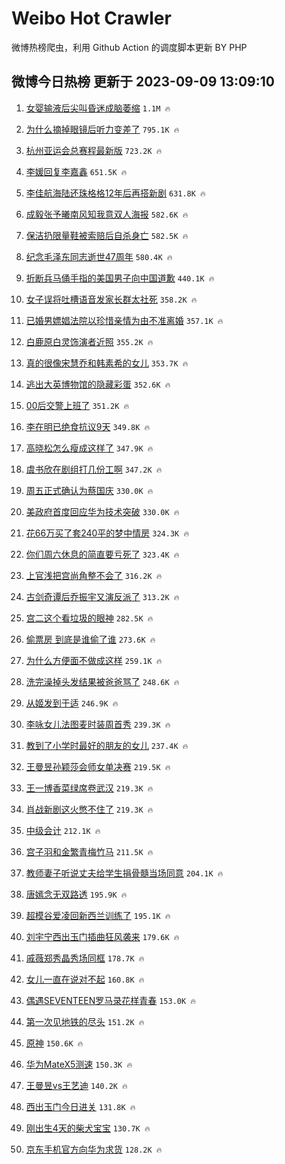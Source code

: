 # Weibo Hot Crawler 



微博热榜爬虫，利用 Github Action 的调度脚本更新 BY PHP 


## 微博今日热榜 更新于 2023-09-09 13:09:10 
1. [女婴输液后尖叫昏迷成脑萎缩](https://s.weibo.com/weibo?q=%23%E5%A5%B3%E5%A9%B4%E8%BE%93%E6%B6%B2%E5%90%8E%E5%B0%96%E5%8F%AB%E6%98%8F%E8%BF%B7%E6%88%90%E8%84%91%E8%90%8E%E7%BC%A9%23&t=31&band_rank=1&Refer=top) `1.1M 🔥` 

1. [为什么摘掉眼镜后听力变差了](https://s.weibo.com/weibo?q=%E4%B8%BA%E4%BB%80%E4%B9%88%E6%91%98%E6%8E%89%E7%9C%BC%E9%95%9C%E5%90%8E%E5%90%AC%E5%8A%9B%E5%8F%98%E5%B7%AE%E4%BA%86&t=31&band_rank=2&Refer=top) `795.1K 🔥` 

1. [杭州亚运会总赛程最新版](https://s.weibo.com/weibo?q=%23%E6%9D%AD%E5%B7%9E%E4%BA%9A%E8%BF%90%E4%BC%9A%E6%80%BB%E8%B5%9B%E7%A8%8B%E6%9C%80%E6%96%B0%E7%89%88%23&t=31&band_rank=3&Refer=top) `723.2K 🔥` 

1. [李媛回复李嘉鑫](https://s.weibo.com/weibo?q=%23%E6%9D%8E%E5%AA%9B%E5%9B%9E%E5%A4%8D%E6%9D%8E%E5%98%89%E9%91%AB%23&t=31&band_rank=4&Refer=top) `651.5K 🔥` 

1. [李佳航海陆还珠格格12年后再搭新剧](https://s.weibo.com/weibo?q=%23%E6%9D%8E%E4%BD%B3%E8%88%AA%E6%B5%B7%E9%99%86%E8%BF%98%E7%8F%A0%E6%A0%BC%E6%A0%BC12%E5%B9%B4%E5%90%8E%E5%86%8D%E6%90%AD%E6%96%B0%E5%89%A7%23&t=31&band_rank=5&Refer=top) `631.8K 🔥` 

1. [成毅张予曦南风知我意双人海报](https://s.weibo.com/weibo?q=%23%E6%88%90%E6%AF%85%E5%BC%A0%E4%BA%88%E6%9B%A6%E5%8D%97%E9%A3%8E%E7%9F%A5%E6%88%91%E6%84%8F%E5%8F%8C%E4%BA%BA%E6%B5%B7%E6%8A%A5%23&t=31&band_rank=6&Refer=top) `582.6K 🔥` 

1. [保洁扔限量鞋被索赔后自杀身亡](https://s.weibo.com/weibo?q=%23%E4%BF%9D%E6%B4%81%E6%89%94%E9%99%90%E9%87%8F%E9%9E%8B%E8%A2%AB%E7%B4%A2%E8%B5%94%E5%90%8E%E8%87%AA%E6%9D%80%E8%BA%AB%E4%BA%A1%23&t=31&band_rank=7&Refer=top) `582.5K 🔥` 

1. [纪念毛泽东同志逝世47周年](https://s.weibo.com/weibo?q=%23%E7%BA%AA%E5%BF%B5%E6%AF%9B%E6%B3%BD%E4%B8%9C%E5%90%8C%E5%BF%97%E9%80%9D%E4%B8%9647%E5%91%A8%E5%B9%B4%23&t=31&band_rank=8&Refer=top) `580.4K 🔥` 

1. [折断兵马俑手指的美国男子向中国道歉](https://s.weibo.com/weibo?q=%23%E6%8A%98%E6%96%AD%E5%85%B5%E9%A9%AC%E4%BF%91%E6%89%8B%E6%8C%87%E7%9A%84%E7%BE%8E%E5%9B%BD%E7%94%B7%E5%AD%90%E5%90%91%E4%B8%AD%E5%9B%BD%E9%81%93%E6%AD%89%23&t=31&band_rank=9&Refer=top) `440.1K 🔥` 

1. [女子误将吐槽语音发家长群太社死](https://s.weibo.com/weibo?q=%23%E5%A5%B3%E5%AD%90%E8%AF%AF%E5%B0%86%E5%90%90%E6%A7%BD%E8%AF%AD%E9%9F%B3%E5%8F%91%E5%AE%B6%E9%95%BF%E7%BE%A4%E5%A4%AA%E7%A4%BE%E6%AD%BB%23&t=31&band_rank=10&Refer=top) `358.2K 🔥` 

1. [已婚男嫖娼法院以珍惜亲情为由不准离婚](https://s.weibo.com/weibo?q=%23%E5%B7%B2%E5%A9%9A%E7%94%B7%E5%AB%96%E5%A8%BC%E6%B3%95%E9%99%A2%E4%BB%A5%E7%8F%8D%E6%83%9C%E4%BA%B2%E6%83%85%E4%B8%BA%E7%94%B1%E4%B8%8D%E5%87%86%E7%A6%BB%E5%A9%9A%23&t=31&band_rank=11&Refer=top) `357.1K 🔥` 

1. [白鹿原白灵饰演者近照](https://s.weibo.com/weibo?q=%E7%99%BD%E9%B9%BF%E5%8E%9F%E7%99%BD%E7%81%B5%E9%A5%B0%E6%BC%94%E8%80%85%E8%BF%91%E7%85%A7&t=31&band_rank=12&Refer=top) `355.2K 🔥` 

1. [真的很像宋慧乔和韩素希的女儿](https://s.weibo.com/weibo?q=%E7%9C%9F%E7%9A%84%E5%BE%88%E5%83%8F%E5%AE%8B%E6%85%A7%E4%B9%94%E5%92%8C%E9%9F%A9%E7%B4%A0%E5%B8%8C%E7%9A%84%E5%A5%B3%E5%84%BF&t=31&band_rank=13&Refer=top) `353.7K 🔥` 

1. [逃出大英博物馆的隐藏彩蛋](https://s.weibo.com/weibo?q=%23%E9%80%83%E5%87%BA%E5%A4%A7%E8%8B%B1%E5%8D%9A%E7%89%A9%E9%A6%86%E7%9A%84%E9%9A%90%E8%97%8F%E5%BD%A9%E8%9B%8B%23&t=31&band_rank=14&Refer=top) `352.6K 🔥` 

1. [00后交警上班了](https://s.weibo.com/weibo?q=%2300%E5%90%8E%E4%BA%A4%E8%AD%A6%E4%B8%8A%E7%8F%AD%E4%BA%86%23&t=31&band_rank=15&Refer=top) `351.2K 🔥` 

1. [李在明已绝食抗议9天](https://s.weibo.com/weibo?q=%23%E6%9D%8E%E5%9C%A8%E6%98%8E%E5%B7%B2%E7%BB%9D%E9%A3%9F%E6%8A%97%E8%AE%AE9%E5%A4%A9%23&t=31&band_rank=16&Refer=top) `349.8K 🔥` 

1. [高晓松怎么瘦成这样了](https://s.weibo.com/weibo?q=%23%E9%AB%98%E6%99%93%E6%9D%BE%E6%80%8E%E4%B9%88%E7%98%A6%E6%88%90%E8%BF%99%E6%A0%B7%E4%BA%86%23&t=31&band_rank=17&Refer=top) `347.9K 🔥` 

1. [虞书欣在剧组打几份工啊](https://s.weibo.com/weibo?q=%23%E8%99%9E%E4%B9%A6%E6%AC%A3%E5%9C%A8%E5%89%A7%E7%BB%84%E6%89%93%E5%87%A0%E4%BB%BD%E5%B7%A5%E5%95%8A%23&t=31&band_rank=18&Refer=top) `347.2K 🔥` 

1. [周五正式确认为蔡国庆](https://s.weibo.com/weibo?q=%E5%91%A8%E4%BA%94%E6%AD%A3%E5%BC%8F%E7%A1%AE%E8%AE%A4%E4%B8%BA%E8%94%A1%E5%9B%BD%E5%BA%86&t=31&band_rank=19&Refer=top) `330.0K 🔥` 

1. [美政府首度回应华为技术突破](https://s.weibo.com/weibo?q=%23%E7%BE%8E%E6%94%BF%E5%BA%9C%E9%A6%96%E5%BA%A6%E5%9B%9E%E5%BA%94%E5%8D%8E%E4%B8%BA%E6%8A%80%E6%9C%AF%E7%AA%81%E7%A0%B4%23&t=31&band_rank=20&Refer=top) `330.0K 🔥` 

1. [花66万买了套240平的梦中情房](https://s.weibo.com/weibo?q=%23%E8%8A%B166%E4%B8%87%E4%B9%B0%E4%BA%86%E5%A5%97240%E5%B9%B3%E7%9A%84%E6%A2%A6%E4%B8%AD%E6%83%85%E6%88%BF%23&t=31&band_rank=21&Refer=top) `324.3K 🔥` 

1. [你们周六休息的简直要亏死了](https://s.weibo.com/weibo?q=%23%E4%BD%A0%E4%BB%AC%E5%91%A8%E5%85%AD%E4%BC%91%E6%81%AF%E7%9A%84%E7%AE%80%E7%9B%B4%E8%A6%81%E4%BA%8F%E6%AD%BB%E4%BA%86%23&t=31&band_rank=22&Refer=top) `323.4K 🔥` 

1. [上官浅把宫尚角整不会了](https://s.weibo.com/weibo?q=%23%E4%B8%8A%E5%AE%98%E6%B5%85%E6%8A%8A%E5%AE%AB%E5%B0%9A%E8%A7%92%E6%95%B4%E4%B8%8D%E4%BC%9A%E4%BA%86%23&t=31&band_rank=23&Refer=top) `316.2K 🔥` 

1. [古剑奇谭后乔振宇又演反派了](https://s.weibo.com/weibo?q=%E5%8F%A4%E5%89%91%E5%A5%87%E8%B0%AD%E5%90%8E%E4%B9%94%E6%8C%AF%E5%AE%87%E5%8F%88%E6%BC%94%E5%8F%8D%E6%B4%BE%E4%BA%86&t=31&band_rank=24&Refer=top) `313.2K 🔥` 

1. [宫二这个看垃圾的眼神](https://s.weibo.com/weibo?q=%E5%AE%AB%E4%BA%8C%E8%BF%99%E4%B8%AA%E7%9C%8B%E5%9E%83%E5%9C%BE%E7%9A%84%E7%9C%BC%E7%A5%9E&t=31&band_rank=25&Refer=top) `282.5K 🔥` 

1. [偷票房 到底是谁偷了谁](https://s.weibo.com/weibo?q=%E5%81%B7%E7%A5%A8%E6%88%BF%20%E5%88%B0%E5%BA%95%E6%98%AF%E8%B0%81%E5%81%B7%E4%BA%86%E8%B0%81&t=31&band_rank=26&Refer=top) `273.6K 🔥` 

1. [为什么方便面不做成这样](https://s.weibo.com/weibo?q=%23%E4%B8%BA%E4%BB%80%E4%B9%88%E6%96%B9%E4%BE%BF%E9%9D%A2%E4%B8%8D%E5%81%9A%E6%88%90%E8%BF%99%E6%A0%B7%23&t=31&band_rank=27&Refer=top) `259.1K 🔥` 

1. [洗完澡掉头发结果被爸爸骂了](https://s.weibo.com/weibo?q=%23%E6%B4%97%E5%AE%8C%E6%BE%A1%E6%8E%89%E5%A4%B4%E5%8F%91%E7%BB%93%E6%9E%9C%E8%A2%AB%E7%88%B8%E7%88%B8%E9%AA%82%E4%BA%86%23&t=31&band_rank=28&Refer=top) `248.6K 🔥` 

1. [从姬发到于适](https://s.weibo.com/weibo?q=%23%E4%BB%8E%E5%A7%AC%E5%8F%91%E5%88%B0%E4%BA%8E%E9%80%82%23&t=31&band_rank=29&Refer=top) `246.9K 🔥` 

1. [李咏女儿法图麦时装周首秀](https://s.weibo.com/weibo?q=%23%E6%9D%8E%E5%92%8F%E5%A5%B3%E5%84%BF%E6%B3%95%E5%9B%BE%E9%BA%A6%E6%97%B6%E8%A3%85%E5%91%A8%E9%A6%96%E7%A7%80%23&t=31&band_rank=30&Refer=top) `239.3K 🔥` 

1. [教到了小学时最好的朋友的女儿](https://s.weibo.com/weibo?q=%E6%95%99%E5%88%B0%E4%BA%86%E5%B0%8F%E5%AD%A6%E6%97%B6%E6%9C%80%E5%A5%BD%E7%9A%84%E6%9C%8B%E5%8F%8B%E7%9A%84%E5%A5%B3%E5%84%BF&t=31&band_rank=31&Refer=top) `237.4K 🔥` 

1. [王曼昱孙颖莎会师女单决赛](https://s.weibo.com/weibo?q=%23%E7%8E%8B%E6%9B%BC%E6%98%B1%E5%AD%99%E9%A2%96%E8%8E%8E%E4%BC%9A%E5%B8%88%E5%A5%B3%E5%8D%95%E5%86%B3%E8%B5%9B%23&t=31&band_rank=32&Refer=top) `219.5K 🔥` 

1. [王一博香菜绿席卷武汉](https://s.weibo.com/weibo?q=%23%E7%8E%8B%E4%B8%80%E5%8D%9A%E9%A6%99%E8%8F%9C%E7%BB%BF%E5%B8%AD%E5%8D%B7%E6%AD%A6%E6%B1%89%23&t=31&band_rank=33&Refer=top) `219.3K 🔥` 

1. [肖战新剧这火憋不住了](https://s.weibo.com/weibo?q=%23%E8%82%96%E6%88%98%E6%96%B0%E5%89%A7%E8%BF%99%E7%81%AB%E6%86%8B%E4%B8%8D%E4%BD%8F%E4%BA%86%23&t=31&band_rank=34&Refer=top) `219.3K 🔥` 

1. [中级会计](https://s.weibo.com/weibo?q=%E4%B8%AD%E7%BA%A7%E4%BC%9A%E8%AE%A1&t=31&band_rank=35&Refer=top) `212.1K 🔥` 

1. [宫子羽和金繁青梅竹马](https://s.weibo.com/weibo?q=%E5%AE%AB%E5%AD%90%E7%BE%BD%E5%92%8C%E9%87%91%E7%B9%81%E9%9D%92%E6%A2%85%E7%AB%B9%E9%A9%AC&t=31&band_rank=36&Refer=top) `211.5K 🔥` 

1. [教师妻子听说丈夫给学生捐骨髓当场同意](https://s.weibo.com/weibo?q=%23%E6%95%99%E5%B8%88%E5%A6%BB%E5%AD%90%E5%90%AC%E8%AF%B4%E4%B8%88%E5%A4%AB%E7%BB%99%E5%AD%A6%E7%94%9F%E6%8D%90%E9%AA%A8%E9%AB%93%E5%BD%93%E5%9C%BA%E5%90%8C%E6%84%8F%23&t=31&band_rank=37&Refer=top) `204.1K 🔥` 

1. [唐嫣念无双路透](https://s.weibo.com/weibo?q=%E5%94%90%E5%AB%A3%E5%BF%B5%E6%97%A0%E5%8F%8C%E8%B7%AF%E9%80%8F&t=31&band_rank=38&Refer=top) `195.9K 🔥` 

1. [超模谷爱凌回新西兰训练了](https://s.weibo.com/weibo?q=%23%E8%B6%85%E6%A8%A1%E8%B0%B7%E7%88%B1%E5%87%8C%E5%9B%9E%E6%96%B0%E8%A5%BF%E5%85%B0%E8%AE%AD%E7%BB%83%E4%BA%86%23&t=31&band_rank=39&Refer=top) `195.1K 🔥` 

1. [刘宇宁西出玉门插曲狂风袭来](https://s.weibo.com/weibo?q=%23%E5%88%98%E5%AE%87%E5%AE%81%E8%A5%BF%E5%87%BA%E7%8E%89%E9%97%A8%E6%8F%92%E6%9B%B2%E7%8B%82%E9%A3%8E%E8%A2%AD%E6%9D%A5%23&t=31&band_rank=40&Refer=top) `179.6K 🔥` 

1. [戚薇郑秀晶秀场同框](https://s.weibo.com/weibo?q=%23%E6%88%9A%E8%96%87%E9%83%91%E7%A7%80%E6%99%B6%E7%A7%80%E5%9C%BA%E5%90%8C%E6%A1%86%23&t=31&band_rank=41&Refer=top) `178.7K 🔥` 

1. [女儿一直在说对不起](https://s.weibo.com/weibo?q=%E5%A5%B3%E5%84%BF%E4%B8%80%E7%9B%B4%E5%9C%A8%E8%AF%B4%E5%AF%B9%E4%B8%8D%E8%B5%B7&t=31&band_rank=42&Refer=top) `160.8K 🔥` 

1. [偶遇SEVENTEEN罗马录花样青春](https://s.weibo.com/weibo?q=%23%E5%81%B6%E9%81%87SEVENTEEN%E7%BD%97%E9%A9%AC%E5%BD%95%E8%8A%B1%E6%A0%B7%E9%9D%92%E6%98%A5%23&t=31&band_rank=43&Refer=top) `153.0K 🔥` 

1. [第一次见地铁的尽头](https://s.weibo.com/weibo?q=%23%E7%AC%AC%E4%B8%80%E6%AC%A1%E8%A7%81%E5%9C%B0%E9%93%81%E7%9A%84%E5%B0%BD%E5%A4%B4%23&t=31&band_rank=44&Refer=top) `151.2K 🔥` 

1. [原神](https://s.weibo.com/weibo?q=%E5%8E%9F%E7%A5%9E&t=31&band_rank=45&Refer=top) `150.6K 🔥` 

1. [华为MateX5测速](https://s.weibo.com/weibo?q=%23%E5%8D%8E%E4%B8%BAMateX5%E6%B5%8B%E9%80%9F%23&t=31&band_rank=46&Refer=top) `150.3K 🔥` 

1. [王曼昱vs王艺迪](https://s.weibo.com/weibo?q=%E7%8E%8B%E6%9B%BC%E6%98%B1vs%E7%8E%8B%E8%89%BA%E8%BF%AA&t=31&band_rank=47&Refer=top) `140.2K 🔥` 

1. [西出玉门今日进关](https://s.weibo.com/weibo?q=%23%E8%A5%BF%E5%87%BA%E7%8E%89%E9%97%A8%E4%BB%8A%E6%97%A5%E8%BF%9B%E5%85%B3%23&t=31&band_rank=48&Refer=top) `131.8K 🔥` 

1. [刚出生4天的柴犬宝宝](https://s.weibo.com/weibo?q=%E5%88%9A%E5%87%BA%E7%94%9F4%E5%A4%A9%E7%9A%84%E6%9F%B4%E7%8A%AC%E5%AE%9D%E5%AE%9D&t=31&band_rank=49&Refer=top) `130.7K 🔥` 

1. [京东手机官方向华为求货](https://s.weibo.com/weibo?q=%23%E4%BA%AC%E4%B8%9C%E6%89%8B%E6%9C%BA%E5%AE%98%E6%96%B9%E5%90%91%E5%8D%8E%E4%B8%BA%E6%B1%82%E8%B4%A7%23&t=31&band_rank=50&Refer=top) `128.2K 🔥` 

